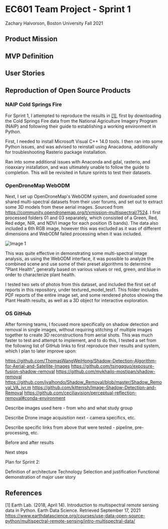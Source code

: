 # EC601 Team Project - Sprint 1
Zachary Halvorson, Boston University Fall 2021

## Product Mission

## MVP Definition

## User Stories

## Reproduction of Open Source Products

### NAIP Cold Springs Fire

For Sprint 1, I attempted to reproduce the results in [[1]](#1), first by downloading the Cold Springs Fire data from the National Agriculture Imagery Program (NAIP) and following their guide to establishing a working environment in Python.

First, I needed to install Microsoft Visual C++ 14.0 tools. I then ran into some Python issues, and was advised to reinstall using Anacadona, additionally for troubleshooting Rasterio package installation.

Ran into some additional issues with Anaconda and gdal, rasterio, and rioaxxary installation, and was ultimately unable to follow the guide to completion. This will be revisited in future sprints to test their datasets.


### OpenDroneMap WebODM

Next, I set up OpenDroneMap's WebODM system, and downloaded some shared multi-spectral datasets from their user forums, and set out to extract some 3D models from these aerial images. Sourced from https://community.opendronemap.org/t/xmission-multispectral/7524. I first processed folders 01 and 03 separately, which consisted of a Green, Red, Red edge, NIR, and NDVI image for each position (5 bands). The data also included a 6th RGB image, however this was excluded as it was of different dimensions and WebODM failed processing when it was included.

![Image 1](https://github.com/halveez/ec601_a1_proj12/blob/main/Sprint1/textured_model_test1/original/XAG001_0037.JPG)

This was quite effective in demonstrating some multi-spectral image analysis, as using the WebODM interface, it was possible to analyze the combined scene and use some of their preset algorithms to determine "Plant Health", generally based on various values or red, green, and blue in order to characterize plant health.

I tested two sets of photos from this dataset, and included the first set of reports in this repository, under textured_model_test1. This folder includes PDF reports of the entire image set, and some rendered photos showing the Plant Health results, as well as a 3D object for interactive exploration.

### OS GitHub 

After forming teams, I focused more specifically on shadow detection and removal in single images, without requiring stitching of multiple images together to create 3D reconstructions from aerial shots. This was much faster to test and attempt to implement, and to do this, I tested a set from the following list of GitHub links to first reproduce their results and system, which I plan to later improve upon:

https://github.com/ThomasWangWeiHong/Shadow-Detection-Algorithm-for-Aerial-and-Satellite-Images
https://github.com/tsingqguo/exposure-fusion-shadow-removal
https://github.com/mykhailo-mostipan/shadow-removal
https://github.com/jvalhondo/Shadow_Removal/blob/master/Shadow_Removal_VA_jvr.m
https://github.com/kittenish/Image-Shadow-Detection-and-Removal
https://github.com/ceciliavision/perceptual-reflection-removal#conda-environment

Describe images used here - from who and what study group

Describe Drone image acquisition next - camera specifics, etc.

Describe specific links from above that were tested - pipeline, pre-processing, etc.

Before and after results

Next steps

Plan for Sprint 2:

Definition of architecture
Technology Selection and justification
Functional demonstration of major user story



## References

<a id="1">[1]</a> 
Earth Lab. (2018, April 14). Introduction to multispectral remote sensing data in Python.
Earth Data Science. Retrieved September 17, 2021
https://www.earthdatascience.org/courses/use-data-open-source-python/multispectral-remote-sensing/intro-multispectral-data/
